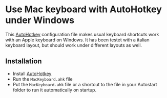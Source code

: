 Use Mac keyboard with AutoHotkey under Windows
==============================================

This [AutoHotkey](http://www.autohotkey.com/) configuration file makes usual keyboard shortcuts work with an Apple keyboard on Windows. It has been testet with a italian keyboard layout, but should work under different layouts as well.

Installation
------------

- Install [AutoHotkey](http://www.autohotkey.com/) 
- Run the `MacKeyboard.ahk` file
- Put the `MacKeyboard.ahk` file or a shortcut to the file in your Autostart folder to run it automatically on startup.
